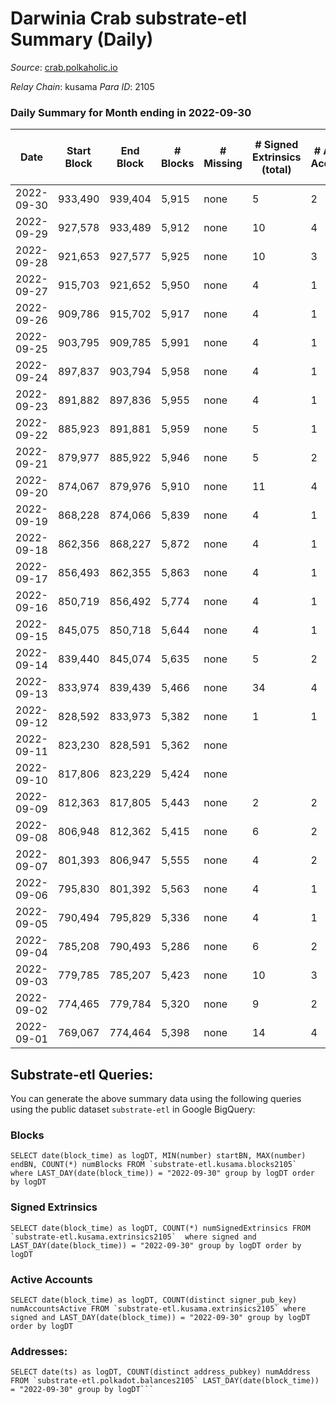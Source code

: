 # Darwinia Crab substrate-etl Summary (Daily)

_Source_: [crab.polkaholic.io](https://crab.polkaholic.io)

*Relay Chain*: kusama
*Para ID*: 2105



### Daily Summary for Month ending in 2022-09-30


| Date | Start Block | End Block | # Blocks | # Missing | # Signed Extrinsics (total) | # Active Accounts | # Addresses with Balances | # Events | # Transfers | # XCM Transfers In | # XCM Transfers Out |
| ---- | ----------- | --------- | -------- | --------- | --------------------------- | ----------------- | ------------------------- | -------- | ----------- | ------------------ | ------------------- |
| 2022-09-30 | 933,490 | 939,404 | 5,915 | none  | 5 | 2 | 49 | 11,917 | 63 ($0.0059) |   |   |
| 2022-09-29 | 927,578 | 933,489 | 5,912 | none  | 10 | 4 |  | 12,008 | 131 ($2.97) |   |   |
| 2022-09-28 | 921,653 | 927,577 | 5,925 | none  | 10 | 3 |  | 12,032 | 134 ($0.17) |   |   |
| 2022-09-27 | 915,703 | 921,652 | 5,950 | none  | 4 | 1 |  | 11,920 |   |   |   |
| 2022-09-26 | 909,786 | 915,702 | 5,917 | none  | 4 | 1 |  | 11,853 |   |   |   |
| 2022-09-25 | 903,795 | 909,785 | 5,991 | none  | 4 | 1 |  | 12,001 |   |   |   |
| 2022-09-24 | 897,837 | 903,794 | 5,958 | none  | 4 | 1 |  | 11,936 |   |   |   |
| 2022-09-23 | 891,882 | 897,836 | 5,955 | none  | 4 | 1 |  | 11,929 |   |   |   |
| 2022-09-22 | 885,923 | 891,881 | 5,959 | none  | 5 | 1 |  | 12,007 | 66 ($0.056) |   |   |
| 2022-09-21 | 879,977 | 885,922 | 5,946 | none  | 5 | 2 |  | 11,916 |   |   |   |
| 2022-09-20 | 874,067 | 879,976 | 5,910 | none  | 11 | 4 | 48 | 12,009 | 148 ($7.27) |   |   |
| 2022-09-19 | 868,228 | 874,066 | 5,839 | none  | 4 | 1 | 48 | 11,693 |   |   |   |
| 2022-09-18 | 862,356 | 868,227 | 5,872 | none  | 4 | 1 | 48 | 11,759 |   |   |   |
| 2022-09-17 | 856,493 | 862,355 | 5,863 | none  | 4 | 1 | 48 | 11,742 |   |   |   |
| 2022-09-16 | 850,719 | 856,492 | 5,774 | none  | 4 | 1 | 48 | 11,563 |   |   |   |
| 2022-09-15 | 845,075 | 850,718 | 5,644 | none  | 4 | 1 | 48 | 11,303 |   |   |   |
| 2022-09-14 | 839,440 | 845,074 | 5,635 | none  | 5 | 2 | 48 | 11,351 | 61 ($0.10) |   |   |
| 2022-09-13 | 833,974 | 839,439 | 5,466 | none  | 34 | 4 | 47 | 11,322 | 272 ($5.55) |   |   |
| 2022-09-12 | 828,592 | 833,973 | 5,382 | none  | 1 | 1 | 47 | 10,840 | 62 ($25.92) | 1 ($25.93) |   |
| 2022-09-11 | 823,230 | 828,591 | 5,362 | none  |  |  |  | 10,727 |   |   |   |
| 2022-09-10 | 817,806 | 823,229 | 5,424 | none  |  |  |  | 10,852 |   |   |   |
| 2022-09-09 | 812,363 | 817,805 | 5,443 | none  | 2 | 2 |  | 11,029 | 122 ($29.07) | 2 ($0.34) | 1 ($0.21) |
| 2022-09-08 | 806,948 | 812,362 | 5,415 | none  | 6 | 2 | 46 | 10,853 |   |   |   |
| 2022-09-07 | 801,393 | 806,947 | 5,555 | none  | 4 | 2 | 46 | 11,196 | 67 ($0.07) |   |   |
| 2022-09-06 | 795,830 | 801,392 | 5,563 | none  | 4 | 1 |  | 11,144 |   |   |   |
| 2022-09-05 | 790,494 | 795,829 | 5,336 | none  | 4 | 1 |  | 10,694 |   | 1 ($0.0059) |   |
| 2022-09-04 | 785,208 | 790,493 | 5,286 | none  | 6 | 2 |  | 10,656 | 61 ($0.0069) |   | 1 ($0.0059) |
| 2022-09-03 | 779,785 | 785,207 | 5,423 | none  | 10 | 3 |  | 11,204 | 324 ($0.23) |   |   |
| 2022-09-02 | 774,465 | 779,784 | 5,320 | none  | 9 | 2 |  | 10,934 | 264 ($0.23) |   |   |
| 2022-09-01 | 769,067 | 774,464 | 5,398 | none  | 14 | 4 |  | 11,249 | 393 ($0.38) | 1 ($0.038) | 1 ($0.038) |

## Substrate-etl Queries:
You can generate the above summary data using the following queries using the public dataset `substrate-etl` in Google BigQuery:


### Blocks
```
SELECT date(block_time) as logDT, MIN(number) startBN, MAX(number) endBN, COUNT(*) numBlocks FROM `substrate-etl.kusama.blocks2105`  where LAST_DAY(date(block_time)) = "2022-09-30" group by logDT order by logDT
```


### Signed Extrinsics
```
SELECT date(block_time) as logDT, COUNT(*) numSignedExtrinsics FROM `substrate-etl.kusama.extrinsics2105`  where signed and LAST_DAY(date(block_time)) = "2022-09-30" group by logDT order by logDT
```


### Active Accounts
```
SELECT date(block_time) as logDT, COUNT(distinct signer_pub_key) numAccountsActive FROM `substrate-etl.kusama.extrinsics2105` where signed and LAST_DAY(date(block_time)) = "2022-09-30" group by logDT order by logDT
```


### Addresses:
```
SELECT date(ts) as logDT, COUNT(distinct address_pubkey) numAddress FROM `substrate-etl.polkadot.balances2105` LAST_DAY(date(block_time)) = "2022-09-30" group by logDT```

